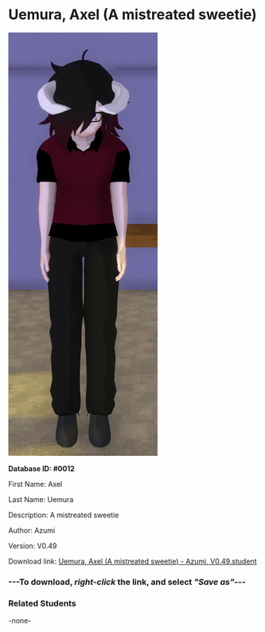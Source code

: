 # Uemura, Axel (A mistreated sweetie)

<img src="../../Files/Images/Uemura, Axel (A mistreated sweetie).png" title="Uemura, Axel (A mistreated sweetie) - Azumi, V0.49">

**Database ID: #0012**

First Name: Axel

Last Name: Uemura

Description: A mistreated sweetie

Author: Azumi

Version: V0.49

Download link: <a href="https://raw.githubusercontent.com/Arbiter1223/Daigaku-Gurashi-Custom-Students/master/Files/Student%20Files/Uemura%2C%20Axel%20(A%20mistreated%20sweetie)%20-%20Azumi%2C%20V0.49.student">Uemura, Axel (A mistreated sweetie) - Azumi, V0.49.student</a>

### ---**To download, _right-click_ the link, and select _"Save as"_**---

### Related Students

-none-
